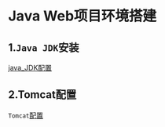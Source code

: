 # Java Web项目环境搭建

## 1.`Java JDK`安装

[java_JDK配置](https://www.cnblogs.com/mjios/p/13218138.html)

## 2.Tomcat配置

`Tomcat`[配置](./Tomcat配置.md)

